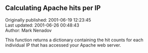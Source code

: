 ## Calculating Apache hits per IP  
Originally published: 2001-06-19 12:23:45  
Last updated: 2001-06-26 00:48:43  
Author: Mark Nenadov  
  
This function returns a dictionary containing the hit counts for each individual IP that has accessed your Apache web server.